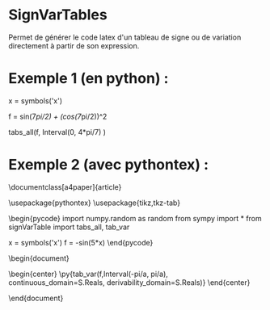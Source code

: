 # SignVarTables
Permet de générer le code latex d'un tableau de signe ou de variation directement à partir de son expression.


# Exemple 1 (en python) :

x = symbols('x')

f = sin(7*pi/2) + (cos(7*pi/2))^2

tabs_all(f, Interval(0, 4*pi/7) )


# Exemple 2 (avec pythontex) :

\documentclass[a4paper]{article}

\usepackage{pythontex}
\usepackage{tikz,tkz-tab}

\begin{pycode}
import numpy.random as random
from sympy import *
from signVarTable import tabs_all, tab_var

x = symbols('x')
f = -sin(5*x)
\end{pycode}

\begin{document}

\begin{center}
			\py{tab_var(f,Interval(-pi/a, pi/a), continuous_domain=S.Reals, derivability_domain=S.Reals)}
\end{center}

\end{document}
